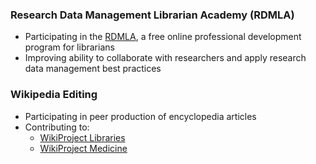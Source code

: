 ### Research Data Management Librarian Academy (RDMLA)

- Participating in the [RDMLA](https://rdmla.github.io/), a free online professional development program for librarians
- Improving ability to collaborate with researchers and apply research data management best practices

### Wikipedia Editing

- Participating in peer production of encyclopedia articles
- Contributing to:
  - [WikiProject Libraries](https://en.wikipedia.org/wiki/Wikipedia:WikiProject_Libraries)
  - [WikiProject Medicine](https://en.wikipedia.org/wiki/Wikipedia:WikiProject_Medicine)


